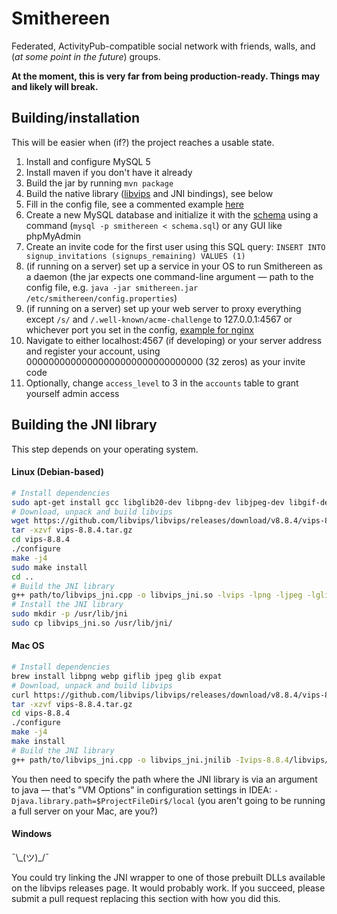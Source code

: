 # Smithereen

Federated, ActivityPub-compatible social network with friends, walls, and (*at some point in the future*) groups.

**At the moment, this is very far from being production-ready. Things may and likely will break.**

## Building/installation

This will be easier when (if?) the project reaches a usable state.

1. Install and configure MySQL 5
2. Install maven if you don't have it already
3. Build the jar by running `mvn package`
4. Build the native library ([libvips](https://github.com/libvips/libvips) and JNI bindings), see below
5. Fill in the config file, see a commented example [here](examples/config.properties)
6. Create a new MySQL database and initialize it with the [schema](schema.sql) using a command (`mysql -p smithereen < schema.sql`) or any GUI like phpMyAdmin
7. Create an invite code for the first user using this SQL query: `INSERT INTO signup_invitations (signups_remaining) VALUES (1)`
8. (if running on a server) set up a service in your OS to run Smithereen as a daemon (the jar expects one command-line argument — path to the config file, e.g. `java -jar smithereen.jar /etc/smithereen/config.properties`)
9. (if running on a server) set up your web server to proxy everything except `/s/` and `/.well-known/acme-challenge` to 127.0.0.1:4567 or whichever port you set in the config, [example for nginx](examples/nginx.conf)
10. Navigate to either localhost:4567 (if developing) or your server address and register your account, using 00000000000000000000000000000000 (32 zeros) as your invite code
11. Optionally, change `access_level` to 3 in the `accounts` table to grant yourself admin access

## Building the JNI library

This step depends on your operating system.

#### Linux (Debian-based)
```bash
# Install dependencies
sudo apt-get install gcc libglib20-dev libpng-dev libjpeg-dev libgif-dev libwebp-dev libexpat-dev
# Download, unpack and build libvips
wget https://github.com/libvips/libvips/releases/download/v8.8.4/vips-8.8.4.tar.gz
tar -xzvf vips-8.8.4.tar.gz
cd vips-8.8.4
./configure
make -j4
sudo make install
cd ..
# Build the JNI library
g++ path/to/libvips_jni.cpp -o libvips_jni.so -lvips -lpng -ljpeg -lglib-2.0 -lgobject-2.0 -lgmodule-2.0 -lgif -lwebp -lwebpmux -lwebpdemux -lexpat -shared `pkg-config --cflags-only-I glib-2.0` -I/usr/lib/jvm/java-11-openjdk-amd64/include -I/usr/lib/jvm/java-11-openjdk-amd64/include/linux -std=c++11 -fPIC
# Install the JNI library
sudo mkdir -p /usr/lib/jni
sudo cp libvips_jni.so /usr/lib/jni/
```

#### Mac OS
```bash
# Install dependencies
brew install libpng webp giflib jpeg glib expat
# Download, unpack and build libvips
curl https://github.com/libvips/libvips/releases/download/v8.8.4/vips-8.8.4.tar.gz -o vips-8.8.4.tar.gz
tar -xzvf vips-8.8.4.tar.gz
cd vips-8.8.4
./configure
make -j4
make install
# Build the JNI library
g++ path/to/libvips_jni.cpp -o libvips_jni.jnilib -Ivips-8.8.4/libvips/include -Ivips-8.8.4/cplusplus/include -I/usr/local/Cellar/glib/2.58.1/lib/glib-2.0/include -I/usr/local/Cellar/glib/2.58.1/include/glib-2.0 -lvips -lpng16 -ljpeg -lglib-2.0 -lgobject-2.0 -lgmodule-2.0 -lgif -lwebp -lwebpmux -lwebpdemux -lexpat -shared -I"$JAVA_HOME/include" -I"$JAVA_HOME/include/darwin/"
```
You then need to specify the path where the JNI library is via an argument to java — that's "VM Options" in configuration settings in IDEA: `-Djava.library.path=$ProjectFileDir$/local` (you aren't going to be running a full server on your Mac, are you?)

#### Windows
¯\\\_(ツ)_/¯

You could try linking the JNI wrapper to one of those prebuilt DLLs available on the libvips releases page. It would probably work. If you succeed, please submit a pull request replacing this section with how you did this.
